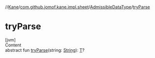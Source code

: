 //[Kane](../../index.md)/[com.github.jomof.kane.impl.sheet](../index.md)/[AdmissibleDataType](index.md)/[tryParse](try-parse.md)



# tryParse  
[jvm]  
Content  
abstract fun [tryParse](try-parse.md)(string: [String](https://kotlinlang.org/api/latest/jvm/stdlib/kotlin/-string/index.html)): [T](index.md)?  



